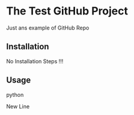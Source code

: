 # The Test GitHub Project

Just ans example of GitHub Repo

## Installation

No Installation Steps !!!

## Usage

python

New Line
